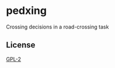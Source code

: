 # pedxing
Crossing decisions in a road-crossing task

## License
[GPL-2](https://www.gnu.org/licenses/gpl-3.0.en.html)

